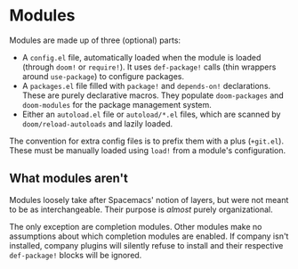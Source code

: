 # Modules

Modules are made up of three (optional) parts:

+ A `config.el` file, automatically loaded when the module is loaded
  (through `doom!` or `require!`). It uses `def-package!` calls (thin
  wrappers around `use-package`) to configure packages.
+ A `packages.el` file filled with `package!` and `depends-on!`
  declarations. These are purely declarative macros. They populate
  `doom-packages` and `doom-modules` for the package management
  system.
+ Either an `autoload.el` file or `autoload/*.el` files, which are
  scanned by `doom/reload-autoloads` and lazily loaded.

The convention for extra config files is to prefix them with a plus
(`+git.el`). These must be manually loaded using `load!` from a
module's configuration.

## What modules aren't

Modules loosely take after Spacemacs' notion of layers, but were not
meant to be as interchangeable. Their purpose is _almost_ purely
organizational.

The only exception are completion modules. Other modules make no
assumptions about which completion modules are enabled. If company
isn't installed, company plugins will silently refuse to install and
their respective `def-package!` blocks will be ignored.
